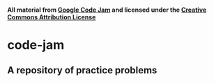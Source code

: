#### All material from [Google Code Jam](https://code.google.com/codejam/) and licensed under the [Creative Commons Attribution License](http://creativecommons.org/licenses/by/3.0/)

# code-jam
## A repository of practice problems
